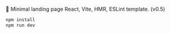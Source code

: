 🌲 Minimal landing page React, Vite, HMR, ESLint template. (v0.5)

```bash
npm install
npm run dev
```
